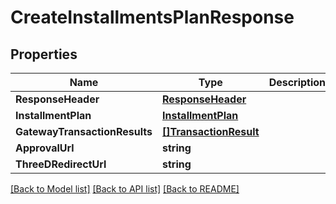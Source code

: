 # CreateInstallmentsPlanResponse

## Properties

Name | Type | Description | Notes
------------ | ------------- | ------------- | -------------
**ResponseHeader** | [**ResponseHeader**](ResponseHeader.md) |  | [optional] 
**InstallmentPlan** | [**InstallmentPlan**](InstallmentPlan.md) |  | [optional] 
**GatewayTransactionResults** | [**[]TransactionResult**](TransactionResult.md) |  | [optional] 
**ApprovalUrl** | **string** |  | [optional] 
**ThreeDRedirectUrl** | **string** |  | [optional] 

[[Back to Model list]](../README.md#documentation-for-models) [[Back to API list]](../README.md#documentation-for-api-endpoints) [[Back to README]](../README.md)


